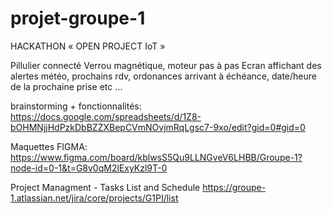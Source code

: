 # projet-groupe-1
HACKATHON « OPEN PROJECT IoT »

Pillulier connecté
Verrou magnétique, moteur pas à pas
Ecran affichant des alertes météo, prochains rdv, ordonances arrivant à échéance, date/heure de la prochaine prise etc ...



brainstorming + fonctionnalités:
https://docs.google.com/spreadsheets/d/1Z8-bOHMNjjHdPzkDbBZZXBepCVmNOvjmRqLgsc7-9xo/edit?gid=0#gid=0

Maquettes FIGMA:
https://www.figma.com/board/kblwsS5Qu9LLNGveV6LHBB/Groupe-1?node-id=0-1&t=G8v0qM2lExyKzl9T-0

Project Managment - Tasks List and Schedule
https://groupe-1.atlassian.net/jira/core/projects/G1PI/list
